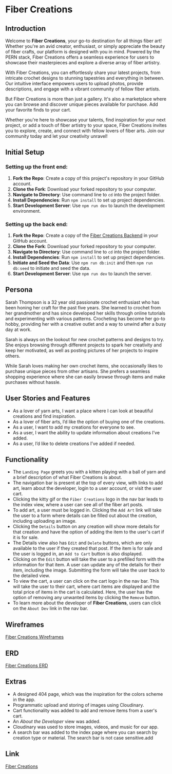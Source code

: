 # Fiber Creations

## Introduction

Welcome to **Fiber Creations**, your go-to destination for all things fiber art! Whether you're an avid creator, enthusiast, or simply appreciate the beauty of fiber crafts, our platform is designed with you in mind. Powered by the PERN stack, Fiber Creations offers a seamless experience for users to showcase their masterpieces and explore a diverse array of fiber artistry.

With Fiber Creations, you can effortlessly share your latest projects, from intricate crochet designs to stunning tapestries and everything in between. Our intuitive interface empowers users to upload photos, provide descriptions, and engage with a vibrant community of fellow fiber artists.

But Fiber Creations is more than just a gallery. It's also a marketplace where you can browse and discover unique pieces available for purchase. Add your favorite finds to your cart.

Whether you're here to showcase your talents, find inspiration for your next project, or add a touch of fiber artistry to your space, Fiber Creations invites you to explore, create, and connect with fellow lovers of fiber arts. Join our community today and let your creativity unravel!

## Initial Setup

### Setting up the front end:

1. **Fork the Repo**: Create a copy of this project's repository in your GitHub account.
1. **Clone the Fork**: Download your forked repository to your computer.
1. **Navigate to Directory**: Use command line to `cd` into the project folder.
1. **Install Dependencies**: Run `npm install` to set up project dependencies.
1. **Start Development Server**: Use `npm run dev` to launch the development environment.

### Setting up the back end:

1. **Fork the Repo**: Create a copy of the [Fiber Creations Backend](https://github.com/BSoto85/fiber-creations-backend) in your GitHub account.
1. **Clone the Fork**: Download your forked repository to your computer.
1. **Navigate to Directory**: Use command line to `cd` into the project folder.
1. **Install Dependencies**: Run `npm install` to set up project dependencies.
1. **Initiate and Seed the Data**: Use `npm run db:init` and then `npm run db:seed` to initiate and seed the data.
1. **Start Development Server**: Use `npm run dev` to launch the server.

## Persona

Sarah Thompson is a 32 year old passionate crochet enthusiast who has been honing her craft for the past five years. She learned to crochet from her grandmother and has since developed her skills through online tutorials and experimenting with various patterns. Crocheting has become her go-to hobby, providing her with a creative outlet and a way to unwind after a busy day at work.

Sarah is always on the lookout for new crochet patterns and designs to try. She enjoys browsing through different projects to spark her creativity and keep her motivated, as well as posting pictures of her projects to inspire others.

While Sarah loves making her own crochet items, she occasionally likes to purchase unique pieces from other artisans. She prefers a seamless shopping experience where she can easily browse through items and make purchases without hassle.

## User Stories and Features

- As a lover of yarn arts, I want a place where I can look at beautiful creations and find inspiration.
- As a lover of fiber arts, I’d like the option of buying one of the creations.
- As a user, I want to add my creations for everyone to see.
- As a user, I want the ability to update information about creations I’ve added.
- As a user, I’d like to delete creations I’ve added if needed.

## Functionality

- The `Landing Page` greets you with a kitten playing with a ball of yarn and a brief description of what Fiber Creations is about.
- The navigation bar is present at the top of every view, with links to add art, learn about the developer, login to a user account, or visit the user cart.
- Clicking the kitty gif or the `Fiber Creations` logo in the nav bar leads to the index view, where a user can see all of the fiber art posts.
- To add art, a user must be logged in. Clicking the `Add Art` link will take the user to a form where details can be filled out about the creation, including uploading an image.
- Clicking the `Details` button on any creation will show more details for that creation and have the option of adding the item to the user's cart if it is for sale.
- The Details view also has `Edit` and `Delete` buttons, which are only available to the user if they created that post. If the item is for sale and the user is logged in, an `Add to Cart` button is also displayed.
- Clicking on the `Edit` button will take the user to a prefilled form with the information for that item. A user can update any of the details for their item, including the image. Submitting the form will take the user back to the detailed view.
- To view the cart, a user can click on the cart logo in the nav bar. This will take the user to their cart, where cart items are displayed and the total price of items in the cart is calculated. Here, the user has the option of removing any unwanted items by clicking the `Remove` button.
- To learn more about the developer of **Fiber Creations**, users can click on the `About Dev` link in the nav bar.

## Wireframes

[Fiber Creations Wireframes](https://www.figma.com/file/RICV5C7LKpZSTLWaI3p4ZS/Fiber-Creations?type=design&node-id=0%3A1&mode=design&t=ILQriEKbZp5XVEZk-1)

## ERD

[Fiber Creations ERD](https://dbdiagram.io/d/Fiber-Creations-6610700403593b6b61505624)

## Extras

- A designed 404 page, which was the inspiration for the colors scheme in the app.
- Programmatic upload and storing of images using Cloudinary.
- Cart functionality was added to add and remove items from a user's cart.
- An _About the Developer_ view was added.
- Cloudinary was used to store images, videos, and music for our app.
- A search bar was added to the index page where you can search by creation type or material. The search bar is not case sensitive.add

## Link

[Fiber Creations](https://fibercreations.netlify.app/)
